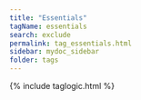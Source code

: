```yaml
---
title: "Essentials"
tagName: essentials
search: exclude
permalink: tag_essentials.html
sidebar: mydoc_sidebar
folder: tags
---
```

{% include taglogic.html %}